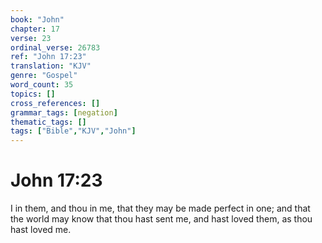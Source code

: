 ```yaml
---
book: "John"
chapter: 17
verse: 23
ordinal_verse: 26783
ref: "John 17:23"
translation: "KJV"
genre: "Gospel"
word_count: 35
topics: []
cross_references: []
grammar_tags: [negation]
thematic_tags: []
tags: ["Bible","KJV","John"]
---
```


# John 17:23

I in them, and thou in me, that they may be made perfect in one; and that the world may know that thou hast sent me, and hast loved them, as thou hast loved me.

